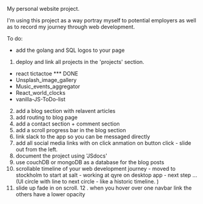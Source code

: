 My personal website project.

I'm using this project as a way portray myself to potential employers as well as to record my journey through web development.

To do:

- add the golang and SQL logos to your page

1. deploy and link all projects in the 'projects' section.

- react tictactoe \*\*\* DONE
- Unsplash_image_gallery
- Music_events_aggregator
- React_world_clocks
- vanilla-JS-ToDo-list

2. add a blog section with relavent articles
3. add routing to blog page
4. add a contact section + comment section
5. add a scroll progress bar in the blog section
6. link slack to the app so you can be messaged directly
7. add all social media links with on click anmation on button click - slide out from the left.
8. document the project using 'JSdocs'
9. use couchDB or mongoDB as a database for the blog posts
10. scrollable timeline of your web development journey - moved to stockholm to start at salt - working at qyre on desktop app - next step ... (UI circle with line to next circle - like a historic timeline. )
11. slide up fade in on scroll. 
12 . when you hover over one navbar link the others have a lower opacity
